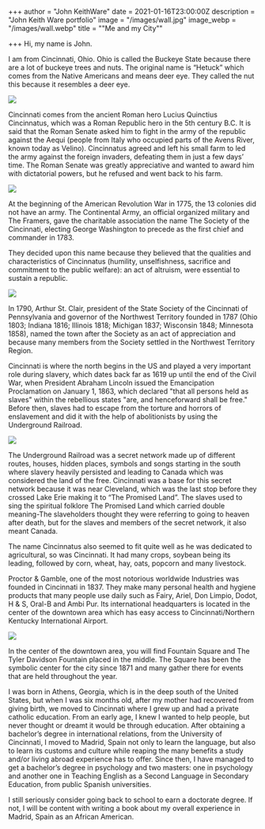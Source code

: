 +++
author = "John KeithWare"
date = 2021-01-16T23:00:00Z
description = "John Keith Ware portfolio"
image = "/images/wall.jpg"
image_webp = "/images/wall.webp"
title = "\"Me and my City\""

+++
Hi, my name is John.

I am from Cincinnati, Ohio. Ohio is called the Buckeye State because there are a lot of buckeye trees and nuts. The original name is “Hetuck” which comes from the Native Americans and means deer eye. They called the nut this because it resembles a deer eye.

![](/images/buckeye-1.jpg)

Cincinnati comes from the ancient Roman hero Lucius Quinctius Cincinnatus, which was a Roman Republic hero in the 5th century B.C. It is said that the Roman Senate asked him to fight in the army of the republic against the Aequi (people from Italy who occupied parts of the Avens River, known today as Velino). Cincinnatus agreed and left his small farm to led the army against the foreign invaders, defeating them in just a few days’ time. The Roman Senate was greatly appreciative and wanted to award him with dictatorial powers, but he refused and went back to his farm.

![](/images/cinci.jpg)

At the beginning of the American Revolution War in 1775, the 13 colonies did not have an army. The Continental Army, an official organized military and The Framers, gave the charitable association the name The Society of the Cincinnati, electing George Washington to precede as the first chief and commander in 1783.

They decided upon this name because they believed that the qualities and characteristics of Cincinnatus (humility, unselfishness, sacrifice and commitment to the public welfare): an act of altruism, were essential to sustain a republic.

![](/images/washington.jpg)

In 1790, Arthur St. Clair, president of the State Society of the Cincinnati of Pennsylvania and governor of the Northwest Territory founded in 1787 (Ohio 1803; Indiana 1816; Illinois 1818; Michigan 1837; Wisconsin 1848; Minnesota 1858), named the town after the Society as an act of appreciation and because many members from the Society settled in the Northwest Territory Region.

Cincinnati is where the north begins in the US and played a very important role during slavery, which dates back far as 1619 up until the end of the Civil War, when President Abraham Lincoln issued the Emancipation Proclamation on January 1, 1863, which declared "that all persons held as slaves" within the rebellious states "are, and henceforward shall be free." Before then, slaves had to escape from the torture and horrors of enslavement and did it with the help of abolitionists by using the Underground Railroad.

![](/images/lincoln.jpg)

The Underground Railroad was a secret network made up of different routes, houses, hidden places, symbols and songs starting in the south where slavery heavily persisted and leading to Canada which was considered the land of the free. Cincinnati was a base for this secret network because it was near Cleveland, which was the last stop before they crossed Lake Erie making it to “The Promised Land”. The slaves used to sing the spiritual folklore The Promised Land which carried double meaning-The slaveholders thought they were referring to going to heaven after death, but for the slaves and members of the secret network, it also meant Canada.

The name Cincinnatus also seemed to fit quite well as he was dedicated to agricultural, so was Cincinnati. It had many crops, soybean being its leading, followed by corn, wheat, hay, oats, popcorn and many livestock.

Proctor & Gamble, one of the most notorious worldwide Industries was founded in Cincinnati in 1837. They make many personal health and hygiene products that many people use daily such as Fairy, Ariel, Don Limpio, Dodot, H & S, Oral-B and Ambi Pur. Its international headquarters is located in the center of the downtown area which has easy access to Cincinnati/Northern Kentucky International Airport.

![](/images/proctor.jpg)

In the center of the downtown area, you will find Fountain Square and The Tyler Davidson Fountain placed in the middle. The Square has been the symbolic center for the city since 1871 and many gather there for events that are held throughout the year.

I was born in Athens, Georgia, which is in the deep south of the United States, but when I was six months old, after my mother had recovered from giving birth, we moved to Cincinnati where I grew up and had a private catholic education. From an early age, I knew I wanted to help people, but never thought or dreamt it would be through education. After obtaining a bachelor’s degree in international relations, from the University of Cincinnati, I moved to Madrid, Spain not only to learn the language, but also to learn its customs and culture while reaping the many benefits a study and/or living abroad experience has to offer. Since then, I have managed to get a bachelor’s degree in psychology and two masters: one in psychology and another one in Teaching English as a Second Language in Secondary Education, from public Spanish universities.

I still seriously consider going back to school to earn a doctorate degree. If not, I will be content with writing a book about my overall experience in Madrid, Spain as an African American.